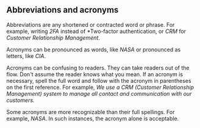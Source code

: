 ## Abbreviations and acronyms

Abbreviations are any shortened or contracted word or phrase. For
example, writing *2FA* instead of *Two-factor authentication, or *CRM* for
*Customer Relationship Management*.

Acronyms can be pronounced as words, like *NASA* or pronounced as letters, like *CIA*. 

Acronyms can be confusing to readers. They can take readers out of the flow. Don't assume the reader knows what you mean. 
If an acronym is necessary, spell the full word and follow with the acronym in parentheses
on the first reference. For example, *We use a CRM (Customer Relationship Management) system to manage all contact and communication with our customers.*

Some acronyms are more recognizable than their full spellings. For
example, *NASA*. In such instances, the acronym alone is acceptable.
